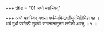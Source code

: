 +++
title = "01 अग्ने यशस्विन्"

+++
अग्ने यशस्विन् यशसा वर्धयेममिन्द्रवतीमुपचितिमिहा वह ।  
अयं मूर्धा परमेष्ठी सुवर्चाः समानानामुत्तम श्लोको अस्तु ॥ १ ॥